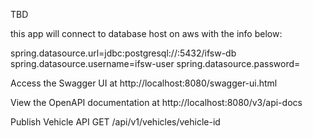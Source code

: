 TBD

this app will connect to database host on aws with the info below:

spring.datasource.url=jdbc:postgresql://<host>:5432/ifsw-db
spring.datasource.username=ifsw-user
spring.datasource.password=<password>

Access the Swagger UI at http://localhost:8080/swagger-ui.html

View the OpenAPI documentation at http://localhost:8080/v3/api-docs


Publish Vehicle API
GET /api/v1/vehicles/vehicle-id
